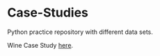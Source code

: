 # Case-Studies
Python practice repository  with different data sets. 

Wine Case Study [here](https://github.com/Madhu317/Case-Studies/blob/master/WIne%2BCase%2BStudy.ipynb).
